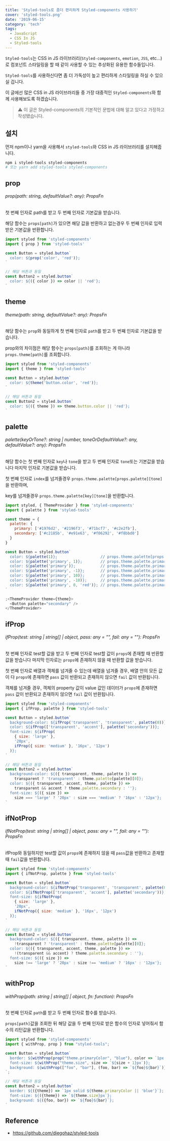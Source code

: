 ```yaml
---
title: 'Styled-tools로 좀더 편리하게 Styled-components 사용하기'
cover: 'styled-tools.png'
date: '2019-06-15'
category: 'tech'
tags:
  - JavaScript
  - CSS In JS
  - Styled-tools
---
```


`Styled-tools`는 CSS in JS 라이브러리(`Styled-components`, `emotion`, `JSS`, etc...)로 컴포넌트 스타일링을 할 때 같이 사용할 수 있는 추상화된 유용한 함수들입니다.

`Styled-tools`를 사용하신다면 좀 더 가독성이 높고 편리하게 스타일링을 하실 수 있으실 겁니다.

이 글에선 많은 CSS in JS 라이브러리들 중 가장 대중적인 `Styled-components`와 함께 사용해보도록 하겠습니다.

> ⚠️ 이 글은 Styled-components의 기본적인 문법에 대해 알고 있다고 가정하고 작성됐습니다.


## 설치

먼저 npm이나 yarn을 사용해서 `styled-tools`와 CSS in JS 라이브러리를 설치해줍니다.

```bash
npm i styled-tools styled-components
# 또는 yarn add styled-tools styled-components
```

## prop

###### prop(path: string, defaultValue?: any): PropsFn

첫 번째 인자로 path를 받고 두 번째 인자로 기본값을 받습니다.

해당 함수는 `props[path]`가 있으면 해당 값을 반환하고 없는경우 두 번째 인자로 입력받은 기본값을 반환합니다.

```javascript
import styled from 'styled-components'
import { prop } from 'styled-tools'

const Button = styled.button`
  color: ${prop('color', 'red')};
`

// 해당 버튼과 동일
const Button2 = styled.button`
  color: ${({ color }) => color || 'red'};
`
```

## theme

###### theme(path: string, defaultValue?: any): PropsFn

해당 함수는 `prop`와 동일하게 첫 번째 인자로 `path`를 받고 두 번째 인자로 기본값을 받습니다.

prop와의 차이점은 해당 함수는 `props[path]`를 조회하는 게 아니라 `props.theme[path]`를 조회합니다.

```javascript
import styled from 'styled-components'
import { theme } from 'styled-tools'

const Button = styled.button`
  color: ${theme('button.color', 'red')};
`

// 해당 버튼과 동일
const Button2 = styled.button`
  color: ${({ theme }) => theme.button.color || 'red'};
`
```

## palette

###### palette(keyOrTone?: string | number, toneOrDefaultValue?: any, defaultValue?: any): PropsFn

해당 함수는 첫 번째 인자로 `key`나 `tone`을 받고 두 번째 인자로 `tone`또는 기본값을 받습니다 마지막 인자로 기본값을 받습니다.

첫 번째 인자로 `index`를 넘겨줄경우 `props.theme.palette[props.palette][tone]`을 반환하며,

key를 넘겨줄경우 `props.theme.palette[key][tone]`을 반환합니다.

```javascript
import styled, { ThemeProvider } from 'styled-components'
import { palette } from 'styled-tools'

const theme = {
  palette: {
    primary: ['#1976d2', '#2196f3', '#71bcf7', '#c2e2fb'],
    secondary: ['#c2185b', '#e91e63', '#f06292', '#f8bbd0']
  }
}

const Button = styled.button`
  color: ${palette(1)};                   // props.theme.palette[props.palette][1]
  color: ${palette('primary', 1)};        // props.theme.palette.primary[1]
  color: ${palette('primary')};           // props.theme.palette.primary[props.tone || 0]
  color: ${palette('primary', -1)};       // props.theme.palette.primary[3] 뒤에서 1번째 index
  color: ${palette('primary', 10)};       // props.theme.palette.primary[3]
  color: ${palette('primary', -10)};      // props.theme.palette.primary[0]
  color: ${palette('primary', 0, 'red')}; // props.theme.palette.primary[0] || red
`

;<ThemeProvider theme={theme}>
  <Button palette="secondary" />
</ThemeProvider>
```

## ifProp

###### ifProp(test: string | string[] | object, pass: any = "", fail: any = ""): PropsFn

첫 번째 인자로 test할 값을 받고 두 번째 인자로 test할 값이 `props`에 존재할 때 반환할 값을 받습니다 마지막 인자로는 `props`에 존재하지 않을 때 반환할 값을 받습니다.

첫 번째 인자로 배열과 객체를 넘겨줄 수 있는데 배열을 넘겨줄 경우, 배열 안의 모든 값이 다 `props`에 존재하면 `pass` 값이 반환되고 존재하지 않으면 `fail` 값이 반환됩니다.

객체를 넘겨줄 경우, 객체의 property 값이 value 값인 데이터가 `props`에 존재하면 `pass` 값이 반환되고 존재하지 않으면 `fail` 값이 반환됩니다.

```javascript
import styled from 'styled-components'
import { ifProp, palette } from 'styled-tools'

const Button = styled.button`
  background-color: ${ifProp('transparent', 'transparent', palette(0))};
  color: ${ifProp(['transparent', 'accent'], palette('secondary'))};
  font-size: ${ifProp(
    { size: 'large' },
    '20px',
    ifProp({ size: 'medium' }, '16px', '12px')
  )};
`

// 해당 버튼과 동일
const Button2 = styled.button`
  background-color: ${({ transparent, theme, palette }) =>
    transparent ? 'transparent' : theme.palette[palette][0]};
  color: ${({ transparent, accent, theme, palette }) =>
    transparent && accent ? theme.palette.secondary : ''};
  font-size: ${({ size }) =>
    size === 'large' ? '20px' : size === 'medium' ? '16px' : '12px'};
`
```


## ifNotProp

###### ifNotProp(test: string | string[] | object, pass: any = "", fail: any = ""): PropsFn

ifProp와 동일하지만 test할 값이 `props`에 존재하지 않을 때 `pass`값을 반환하고 존재할 때 `fail`값을 반환합니다.

```javascript
import styled from 'styled-components'
import { ifNotProp, palette } from 'styled-tools'

const Button = styled.button`
  background-color: ${ifNotProp('transparent', 'transparent', palette(0))};
  color: ${ifNotProp(['transparent', 'accent'], palette('secondary'))};
  font-size: ${ifNotProp(
    { size: 'large' },
    '20px',
    ifNotProp({ size: 'medium' }, '16px', '12px')
  )};
`

// 해당 버튼과 동일
const Button2 = styled.button`
  background-color: ${({ transparent, theme, palette }) =>
    !transparent ? 'transparent' : theme.palette[palette][0]};
  color: ${({ transparent, accent, theme, palette }) =>
    !(transparent && accent) ? theme.palette.secondary : ''};
  font-size: ${({ size }) =>
    size !== 'large' ? '20px' : size !== 'medium' ? '16px' : '12px'};
`
```


## withProp

###### withProp(path: string | string[] | object, fn: function): PropsFn

첫 번째 인자로 `path`를 받고 두 번째 인자로 함수를 받습니다.

`props[path]`값을 조회한 뒤 해당 값을 두 번째 인자로 받은 함수의 인자로 넣어줘서 함수의 리턴값을 반환합니다.

```javascript
import styled from 'styled-components'
import { withProp, prop } from "styled-tools";

const Button = styled.button`
  border: ${withProp(prop("theme.primaryColor", "blue"), color => `1px solid ${color}`)};
  font-size: ${withProp("theme.size", size => `${size + 1}px`)};
  background: ${withProp(["foo", "bar"], (foo, bar) => `${foo}${bar}`)};
`;

// 해당 버튼과 동일
const Button2 = styled.button`
  border: ${({theme}) => `1px solid ${theme.primaryColor || 'blue'}`};
  font-size: ${({theme}) => `${theme.size}px`};
  background: ${({foo, bar}) => `${foo}${bar}`};
`
```

## Reference

- https://github.com/diegohaz/styled-tools



